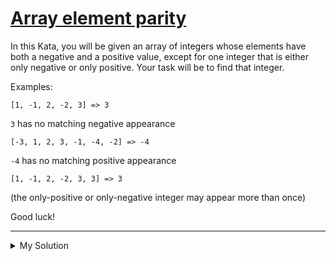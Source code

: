 # [Array element parity](https://www.codewars.com/kata/5a092d9e46d843b9db000064)

In this Kata, you will be given an array of integers whose elements have both a negative and a positive value, except
for one integer that is either only negative or only positive. Your task will be to find that integer.

Examples:

`[1, -1, 2, -2, 3] => 3`

`3` has no matching negative appearance

`[-3, 1, 2, 3, -1, -4, -2] => -4`

`-4` has no matching positive appearance

`[1, -1, 2, -2, 3, 3] => 3`

(the only-positive or only-negative integer may appear more than once)

Good luck!

---

<details><summary>My Solution</summary>

```js
function solve(arr) {
  const dict = {};
  arr.forEach((v) => {
    if (dict[v] === undefined && dict[-v] === undefined) dict[v] = false;
    else if (dict[-v] === false) dict[-v] = true;
  });

  for (const key in dict) {
    if (dict[key] === false) return Number(key);
  }
}
```

</details>
